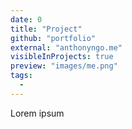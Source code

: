 ```yaml
---
date: 0
title: "Project"
github: "portfolio"
external: "anthonyngo.me"
visibleInProjects: true
preview: "images/me.png"
tags:
  -
---
```


Lorem ipsum